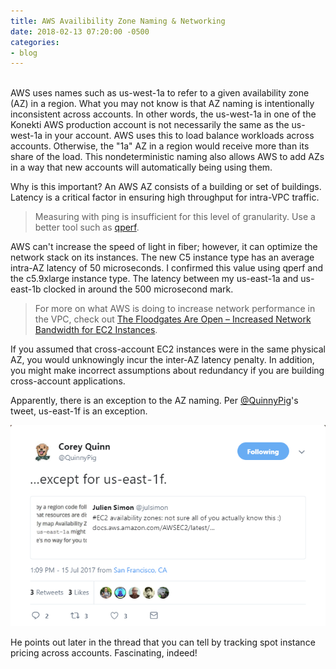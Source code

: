 ```yaml
---
title: AWS Availibility Zone Naming & Networking
date: 2018-02-13 07:20:00 -0500
categories:
- blog
---
```

<br>
AWS uses names such as us-west-1a to refer to a given availability zone (AZ) in a region. What you may not know is that AZ naming is intentionally inconsistent across accounts. In other words, the us-west-1a in one of the Konekti AWS production account is not necessarily the same as the us-west-1a in your account. AWS uses this to load balance workloads across accounts. Otherwise, the "1a" AZ in a region would receive more than its share of the load. This nondeterministic naming also allows AWS to add AZs in a way that new accounts will automatically being using them.

Why is this important? An AWS AZ consists of a building or set of buildings. Latency is a critical factor in ensuring high throughput for intra-VPC traffic.

> Measuring with ping is insufficient for this level of granularity. Use a better tool such as [qperf](https://github.com/linux-rdma/qperf "qperf").

AWS can't  increase the speed of light in fiber; however, it can optimize the network stack on its instances. The new C5 instance type has an average intra-AZ latency of 50 microseconds. I confirmed this value using qperf and the c5.9xlarge instance type. The latency between my us-east-1a and us-east-1b clocked in around the 500 microsecond mark.

> For more on what AWS is doing to increase network performance in the VPC, check out [The Floodgates Are Open – Increased Network Bandwidth for EC2 Instances](https://aws.amazon.com/blogs/aws/the-floodgates-are-open-increased-network-bandwidth-for-ec2-instances/ "The Floodgates are Open").

If you assumed that cross-account EC2 instances were in the same physical AZ, you would unknowingly incur the inter-AZ latency penalty. In addition, you might make incorrect assumptions about redundancy if you are building cross-account applications.

Apparently, there is an exception to the AZ naming. Per [@QuinnyPig](https://twitter.com/quinnypig "twitter")'s tweet, us-east-1f is an exception.

![](/uploads/2018/02/14/az-tweet.PNG "Corey Quinn Tweet")

He points out later in the thread that you can tell by tracking spot instance pricing across accounts. Fascinating, indeed!
